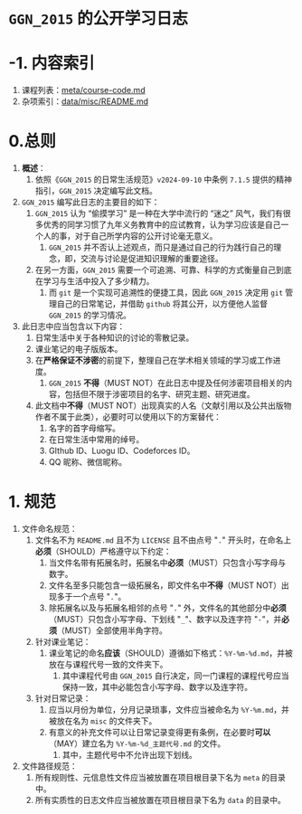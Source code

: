 # `GGN_2015` 的公开学习日志

# -1. 内容索引

1. 课程列表：[meta/course-code.md](./meta/course-code.md)
2. 杂项索引：[data/misc/README.md](./data/misc/README.md)

# 0.总则

1. **概述**：
   1. 依照《`GGN_2015` 的日常生活规范》`v2024-09-10` 中条例 `7.1.5` 提供的精神指引，`GGN_2015` 决定编写此文档。
2. `GGN_2015` 编写此日志的主要目的如下：
   1. `GGN_2015` 认为 “偷摸学习” 是一种在大学中流行的 “迷之” 风气，我们有很多优秀的同学习惯了九年义务教育中的应试教育，认为学习应该是自己一个人的事，对于自己所学内容的公开讨论毫无意义。
      1. `GGN_2015` 并不否认上述观点，而只是通过自己的行为践行自己的理念，即，交流与讨论是促进知识理解的重要途径。
   2. 在另一方面，`GGN_2015` 需要一个可追溯、可靠、科学的方式衡量自己到底在学习与生活中投入了多少精力。
      1. 而 `git` 是一个实现可追溯性的便捷工具，因此 `GGN_2015` 决定用 `git` 管理自己的日常笔记，并借助 `github` 将其公开，以方便他人监督 `GGN_2015` 的学习情况。
3. 此日志中应当包含以下内容：
   1. 日常生活中关于各种知识的讨论的零散记录。
   2. 课业笔记的电子版版本。
   3. 在**严格保证不涉密**的前提下，整理自己在学术相关领域的学习或工作进度。
      1. `GGN_2015` **不得**（MUST NOT）在此日志中提及任何涉密项目相关的内容，包括但不限于涉密项目的名字、研究主题、研究进度。
   4. 此文档中**不得**（MUST NOT）出现真实的人名（文献引用以及公共出版物作者不属于此类），必要时可以使用以下的方案替代：
      1. 名字的首字母缩写。
      2. 在日常生活中常用的绰号。
      3. GIthub ID、Luogu ID、Codeforces ID。
      4. QQ 昵称、微信昵称。

# 1. 规范

1. 文件命名规范：
   1. 文件名不为 `README.md` 且不为 `LICENSE` 且不由点号 "`.`" 开头时，在命名上**必须**（SHOULD）严格遵守以下约定：
      1. 当文件名带有拓展名时，拓展名中**必须**（MUST）只包含小写字母与数字。
      2. 文件名至多只能包含一级拓展名，即文件名中**不得**（MUST NOT）出现多于一个点号 "`.`"。
      3. 除拓展名以及与拓展名相邻的点号 "`.`" 外，文件名的其他部分中**必须**（MUST）只包含小写字母、下划线 "`_`"、数字以及连字符 "`-`"，并**必须**（MUST）全部使用半角字符。
   2. 针对课业笔记：
      1. 课业笔记的命名**应该**（SHOULD）遵循如下格式：`%Y-%m-%d.md`，并被放在与课程代号一致的文件夹下。
         1. 其中课程代号由 `GGN_2015` 自行决定，同一门课程的课程代号应当保持一致，其中必能包含小写字母、数字以及连字符。
   3. 针对日常记录：
      1. 应当以月份为单位，分月记录琐事，文件应当被命名为 `%Y-%m.md`，并被放在名为 `misc` 的文件夹下。
      2. 有意义的补充文件可以让日常记录变得更有条例，在必要时**可以**（MAY）建立名为 `%Y-%m-%d_主题代号.md` 的文件。
         1. 其中，主题代号中不允许出现下划线。
2. 文件路径规范：
   1. 所有规则性、元信息性文件应当被放置在项目根目录下名为 `meta` 的目录中。
   2. 所有实质性的日志文件应当被放置在项目根目录下名为 `data` 的目录中。

